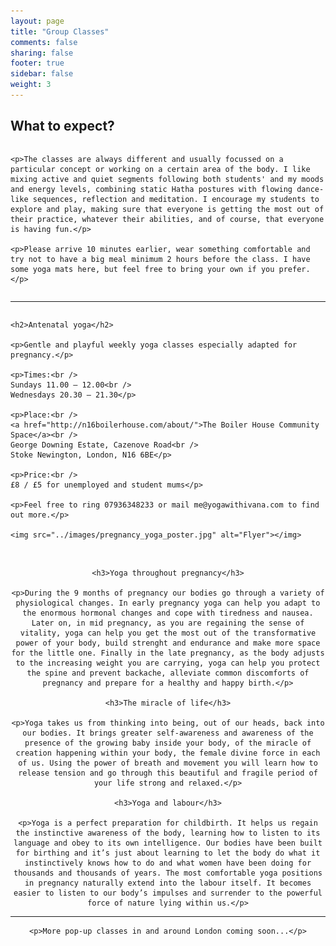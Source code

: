```yaml
---
layout: page
title: "Group Classes"
comments: false
sharing: false
footer: true
sidebar: false
weight: 3
---
```


## What to expect?

<div class="columns">

	<p>The classes are always different and usually focussed on a particular concept or working on a certain area of the body. I like mixing active and quiet segments following both students' and my moods and energy levels, combining static Hatha postures with flowing dance-like sequences, reflection and meditation. I encourage my students to explore and play, making sure that everyone is getting the most out of their practice, whatever their abilities, and of course, that everyone is having fun.</p>

	<p>Please arrive 10 minutes earlier, wear something comfortable and try not to have a big meal minimum 2 hours before the class. I have some yoga mats here, but feel free to bring your own if you prefer.</p>

</div>

___________________

<div class="columns">

    <h2>Antenatal yoga</h2>
    
    <p>Gentle and playful weekly yoga classes especially adapted for pregnancy.</p>

    <p>Times:<br />
    Sundays 11.00 – 12.00<br />
    Wednesdays 20.30 – 21.30</p>

    <p>Place:<br />
    <a href="http://n16boilerhouse.com/about/">The Boiler House Community Space</a><br />
    George Downing Estate, Cazenove Road<br />
    Stoke Newington, London, N16 6BE</p>

    <p>Price:<br />
    £8 / £5 for unemployed and student mums</p>

    <p>Feel free to ring 07936348233 or mail me@yogawithivana.com to find out more.</p>

    <img src="../images/pregnancy_yoga_poster.jpg" alt="Flyer"></img>

</div>

<br />

<div style="text-align: center;">

	<h3>Yoga throughout pregnancy</h3>
	
	<p>During the 9 months of pregnancy our bodies go through a variety of physiological changes. In early pregnancy yoga can help you adapt to the enormous hormonal changes and cope with tiredness and nausea. Later on, in mid pregnancy, as you are regaining the sense of vitality, yoga can help you get the most out of the transformative power of your body, build strenght and endurance and make more space for the little one. Finally in the late pregnancy, as the body adjusts to the increasing weight you are carrying, yoga can help you protect the spine and prevent backache, alleviate common discomforts of pregnancy and prepare for a healthy and happy birth.</p>
	
	<h3>The miracle of life</h3>

	<p>Yoga takes us from thinking into being, out of our heads, back into our bodies. It brings greater self-awareness and awareness of the presence of the growing baby inside your body, of the miracle of creation happening within your body, the female divine force in each of us. Using the power of breath and movement you will learn how to release tension and go through this beautiful and fragile period of your life strong and relaxed.</p>

	<h3>Yoga and labour</h3>

	<p>Yoga is a perfect preparation for childbirth. It helps us regain the instinctive awareness of the body, learning how to listen to its language and obey to its own intelligence. Our bodies have been built for birthing and it’s just about learning to let the body do what it instinctively knows how to do and what women have been doing for thousands and thousands of years. The most comfortable yoga positions in pregnancy naturally extend into the labour itself. It becomes easier to listen to our body’s impulses and surrender to the powerful force of nature lying within us.</p>

</div>

___________________

<div style="text-align: center;">

	<p>More pop-up classes in and around London coming soon...</p>

</div>